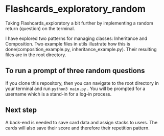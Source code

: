 # Flashcards_exploratory_random

Taking Flashcards_exploratory a bit further by implementing a random return (question) on the terminal.

I have explored two patterns for managing classes: Inheritance and Composition.
Two example files in utils illustrate how this is done(composition_example.py, inheritance_example.py). Their resulting files are in the root directory.

## To run a prompt of three random questions

If you clone this repository, then you can navigate to the root directory in your terminal and run `python3 main.py` . You will be prompted for a username which is a stand-in for a log-in process.

## Next step

A back-end is needed to save card data and assign stacks to users. The cards will also save their score and therefore their repetition pattern.
